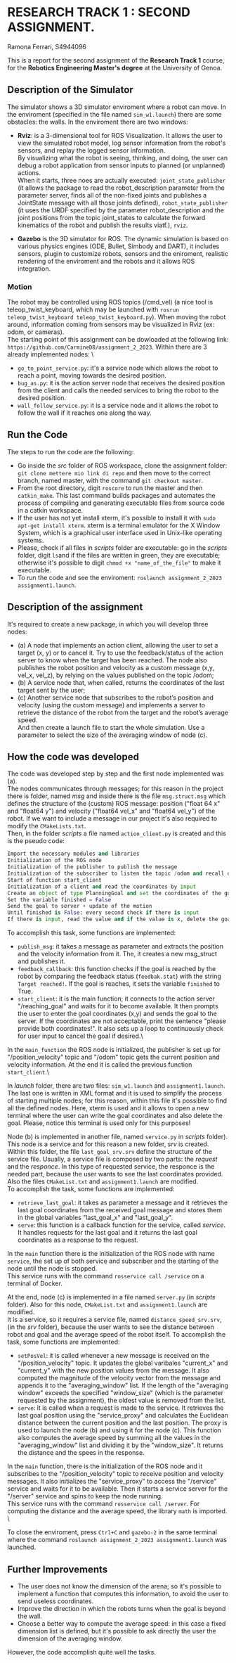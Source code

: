 # RESEARCH TRACK 1 : SECOND ASSIGNMENT.
Ramona Ferrari, S4944096

This is a report for the second assignment of the **Research Track 1** course, for the **Robotics Engineering Master's degree** at the University of Genoa.

## Description of the Simulator
The simulator shows a 3D simulator enviroment where a robot can move. In the enviroment (specified in the file named `sim_w1.launch`) there are some obstacles: the walls.
In the enviroment there are two windows:

- **Rviz**: is a 3-dimensional tool for ROS Visualization. It allows the user to view the
simulated robot model, log sensor information from the robot's sensors, and replay the logged sensor information. \
By visualizing what the robot is seeing, thinking, and doing, the user can debug a robot application from sensor
inputs to planned (or unplanned) actions. \
When it starts, three noes are actually executed: `joint_state_publisher` (it allows the package to read the robot_description parameter from the parameter server, finds all of
the non-fixed joints and publishes a JointState message with all those joints defined), `robot_state_publisher` (it uses the URDF specified by the parameter robot_description and the joint
positions from the topic joint_states to calculate the forward kinematics of the robot and publish the results viatf.), `rviz`.

- **Gazebo** is the 3D simulator for ROS. The dynamic simulation is based on various physics engines (ODE, Bullet, Simbody and DART),
  it includes sensors, plugin to customize robots, sensors and the eniroment, realistic rendering of the enviroment and the robots and it allows ROS integration.

### Motion 
The robot may be controlled using ROS topics (/cmd_vel) (a nice tool is teleop_twist_keyboard, which may be
launched with `rosrun teleop_twist_keyboard teleop_twist_keyboard.py`). When moving the robot around,
information coming from sensors may be visualized in Rviz (ex: odom, or cameras). \
The starting point of this assignment can be dowloaded at the following link: `https://github.com/CarmineD8/assignment_2_2023`. Within there are 3 already implemented nodes: \

- `go_to_point_service.py`: it's a service  node which allows the robot to reach a point, moving towards the desired position.
- `bug_as.py`: it is the action server node that receives the desired position from the client and calls the needed services to bring the robot to the desired position.
- `wall_follow_service.py`: it is a service node and it allows the robot to follow the wall if it reaches one along the way.

## Run the Code
The steps to run the code are the following:

- Go inside the *src* folder of ROS workspace, clone the assignment folder: `git clone mettere mio link di repo` and then move to the correct branch, named master, with the command `git checkout master`. 
- From the root directory, digit `roscore` to run the master and then `catkin_make`. This last command builds packages and automates the process of compiling and generating executable files from source code in a catkin workspace.
- If the user has not yet install xterm, it's possible to install it with `sudo apt-get install xterm`. xterm is a terminal emulator for the X Window System, which is a graphical user interface used in Unix-like operating systems.
- Please, check if all files in *scripts* folder are executable: go in the *scripts* folder, digit `ls`and if the files are written in green, they are executable; otherwise it's possible to digit `chmod +x "name_of_the_file"` to make it executable. 
- To run the code and see the enviroment: `roslaunch assignment_2_2023 assignment1.launch`.

## Description of the assignment
It's required to create a new package, in which you will develop three nodes:

- (a) A node that implements an action client, allowing the user to set a target (x, y) or to cancel it. Try to use the
feedback/status of the action server to know when the target has been reached. The node also publishes the
robot position and velocity as a custom message (x,y, vel_x, vel_z), by relying on the values published on the
topic /odom;
- (b) A service node that, when called, returns the coordinates of the last target sent by the user;
- (c) Another service node that subscribes to the robot’s position and velocity (using the custom message) and
implements a server to retrieve the distance of the robot from the target and the robot’s average speed. \
And then create a launch file to start the whole simulation. Use a parameter to select the size of the averaging window of node (c).

## How the code was developed
The code was developed step by step and the first node implemented was (a). \
The nodes communicates through messages; for this reason in the project there is folder, named *msg* and inside there is the file `msg.struct.msg` which defines the structure of the (custom) ROS message: position ("float 64 x" and "float64 y") and velocity ("float64 vel_x" and "float64 vel_y") of the robot. If we want to include a message in our project it's also required to modify the `CMakeLists.txt`. \
Then, in the folder *scripts* a file named `action_client.py` is created and this is the pseudo code: 
```python
Import the necessary modules and libraries
Initialization of the ROS node
Initialization of the publisher to publish the message
Initialization of the subscriber to listen the topic /odom and recall of function publish_msg when a new message arrives
Start of function start_client
Initialization of a client and read the coordinates by input
Create an object of type PlanningGoal and set the coordinates of the goal
Set the variable finished = False
Send the goal to server + update of the motion
Until finished is False: every second check if there is input
If there is input, read the value and if the value is x, delete the goal and set finished = Tue (to stop the loop)
```
To accomplish this task, some functions are implemented:

- `publish_msg`: it takes a message as parameter and extracts the position and the velocity information from it. The, it creates a new msg_struct and publishes it.
- `feedback_callback`: this function checks if the goal is reached by the robot by comparing the feedback status (`feedbak.stat`) with the string `Target reached!`. If the goal is reaches, it sets the variable `finished` to True.
- `start_client`: it is the main function; it connects to the action server "/reaching_goal" and waits for it to become available. It then prompts the user to enter the goal coordinates (x,y) and sends the goal to the server. If the coordinates are not acceptable, print the sentence "please provide both coordinates!".  It also sets up a loop to continuously check for user input to cancel the goal if desired.\

In the `main_function` the ROS node is initialized, the publisher is set up for "/position_velocity" topic and "/odom" topic gets the current position and velocity information. At the end it is called the previous function `start_client`.\

In *launch* folder, there are two files: `sim_w1.launch` and `assignment1.launch`. The last one is written in XML format and it is used to simplify the process of starting multiple nodes; for this reason, within this file it's possible to find all the defined nodes. Here, xterm is used and it allows to open a new terminal where the user can write the goal coordinates and also delete the goal. Please, notice this terminal is used only for this purposes! 

Node (b) is implemented in another file, named `service.py` in *scripts* folder). This node is a service and for this reason a new folder, *srv* is created. Within this folder, the file `last_goal_srv.srv` define the structure of the service file. Usually, a service file is composed by two parts: the *request* and the *responce*. In this type of requested service, the responce is the needed part, because the user wants to see the last coordinates provided. Also the files `CMakeList.txt` and `assignment1.launch` are modified. \
To accomplish the task, some functions are implemented:

- `retrieve_last_goal`: it takes as parameter a message and it retrieves the last goal coordinates from the received goal message and stores them in the global variables "last_goal_x" and "last_goal_y".
- `serve`: this function is a callback function for the service, called *service*. It handles requests for the last goal and it returns the last goal coordinates as a response to the request.

In the `main` function there is the initialization of the ROS node with name `service`, the set up of both service and subscriber and the starting of the node until the node is stopped. \
This service runs with the command `rosservice call /service` on a terminal of Docker.

At the end, node (c) is implemented in a file named `server.py` (in *scripts* folder). Also for this node, `CMakeList.txt` and `assignment1.launch` are modified. \
It is a service, so it requires a service file, named `distance_speed_srv.srv`, (in the *srv* folder), because the user wants to see the distance between robot and goal and the average speed of the robot itself. 
To accomplish the task, some functions are implemented:

- `setPosVel`: it is called whenever a new message is received on the "/position_velocity" topic. It updates the global varibales "current_x" and "current_y" with the new position values from the message. It also computed the magnitude of the velocity vector from the message and appends it to the "averaging_window" list. If the length of the "averaging window" exceeds the specified "window_size" (which is the parameter requested by the assignment), the oldest value is removed from the list.
- `serve`: it is called when a request is made to the service. It retrieves the last goal position using the "service_proxy" and calculates the Euclidean distance between the current position and the last position. The proxy is used to launch the node (b) and using it for the node (c). This function also computes the average speed by summing all the values in the "averaging_window" list and dividing it by the "window_size". It returns the distance and the spees in the response. 

In the `main` function, there is the initialization of the ROS node and it subscribes to the "/position_velocity" topic to receive position and velocity messages. It also initializes the "service_proxy" to access the "/service" service and waits for it to be available. Then it starts a service server for the "/server" service and spins to keep the node running. \
This service runs with the command `rosservice call /server`. For computing the distance and the average speed, the library `math` is imported. \\

To close the enviroment, press `Ctrl+C` and `gazebo-2` in the same terminal where the command `roslaunch assignment_2_2023 assignment1.launch` was launched. 

## Further Improvements
- The user does not know the dimension of the arena; so it's possible to implement a function that computes this information, to avoid the user to send useless coordinates.
- Improve the direction in which the robots turns when the goal is beyond the wall.
- Choose a better way to compute the average speed: in this case a fixed dimension list is defined, but it's possible to ask directly the user the dimension of the averaging window.

However, the code accomplish quite well the tasks. 





 
